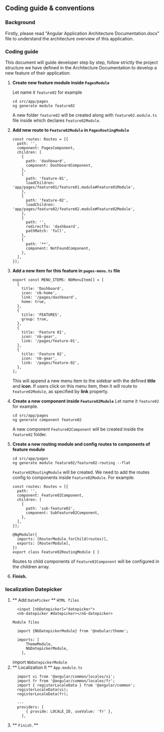 ## Coding guide & conventions
 
### Background
Firstly, please read "Angular Application Architecture Documentation.docx" file to understand the architecture overview of this application.

### Coding guide
This document will guide developer step by step, follow strictly the project structure we have defined in the Architecture Documentation to develop a new feature of their application:
1. **Create new feature module inside `PagesModule`**
    
    Let name it `feature02` for example
    ```
    cd src/app/pages
    ng generate module feature02
    ```
    A new folder `feature02` will be created along with `feature02.module.ts` file inside which declares `Feature02Module`.

2. **Add new route to `Feature02Module` in `PagesRoutingModule`**
    
    ```angular2
    const routes: Routes = [{
      path: '',
      component: PagesComponent,
      children: [
        {
          path: 'dashboard',
          component: DashboardComponent,
        },
        {
          path: 'feature-01',
          loadChildren: 'app/pages/feature01/feature01.module#Feature01Module',
        },
        {
          path: 'feature-02',
          loadChildren: 'app/pages/feature02/feature02.module#Feature02Module',
        },
        {
          path: '',
          redirectTo: 'dashboard',
          pathMatch: 'full',
        },
        {
          path: '**',
          component: NotFoundComponent,
        },
      ],
    }];
    ```

3. **Add a new item for this feature in `pages-menu.ts` file**
    
    ```angular2
    export const MENU_ITEMS: NbMenuItem[] = [
      {
        title: 'Dashboard',
        icon: 'nb-home',
        link: '/pages/dashboard',
        home: true,
      },
      {
        title: 'FEATURES',
        group: true,
      },
      {
        title: 'Feature 01',
        icon: 'nb-gear',
        link: '/pages/feature-01',
      },
      {
        title: 'Feature 02',
        icon: 'nb-gear',
        link: '/pages/feature-02',
      },
    ];
    ```
    This will append a new menu item to the sidebar with the defined **title** and **icon**. If users click on this menu item, then it will route to `Feature02Module`, as specified by **link** property.

4. **Create a new component inside `Feature02Module`**
    Let name it `feature02` for example.
    ```
    cd src/app/pages
    ng generate component feature02
    ```
    A new component `Feature02Component` will be created inside the `feature02` folder.

5. **Create a new routing module and config routes to components of feature module**
    ```
    cd src/app/pages
    ng generate module feature02/feature02-routing --flat
    ``` 
    `Feature02RoutingModule` will be created. We need to add the routes config to components inside `Feature02Module`. For example:
    ```angular2
    const routes: Routes = [{
      path: '',
      component: Feature02Component,
      children: [
        {
          path: 'sub-feature02',
          component: SubFeature02Component,
        },
      ],
    }];
    
    @NgModule({
      imports: [RouterModule.forChild(routes)],
      exports: [RouterModule],
    })
    export class Feature02RoutingModule { }
    ```
    Routes to child components of `Feature02Component` will be configured in the children array.

6. **Finish.**
### localization Datepicker
1. ** Add `DatePicker` **
    `HTML files`
    ```
      <input [nbDatepicker]="datepicker">
      <nb-datepicker #datepicker></nb-datepicker>
    ```
    `Module files`
    ```
      import {NbDatepickerModule} from '@nebular/theme';
      
      imports: [
          ThemeModule,
          NbDatepickerModule,
        ],
    ```
    import `NbDatepickerModule`
2. ** Localization It **
    `App.module.ts`
    ```
      import vi from '@angular/common/locales/vi';
      import fr from '@angular/common/locales/fr';
      import { registerLocaleData } from '@angular/common';
      registerLocaleData(vi);
      registerLocaleData(fr);
      
      ---
      providers: [
          { provide: LOCALE_ID, useValue: 'fr' },
        ],
    ```
3. ** `Finish.`**
